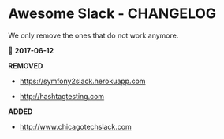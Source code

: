 # Awesome Slack - CHANGELOG

We only remove the ones that do not work anymore.



​:page_facing_up: **2017-06-12**

**REMOVED**

- https://symfony2slack.herokuapp.com


- http://hashtagtesting.com

**ADDED**

- http://www.chicagotechslack.com